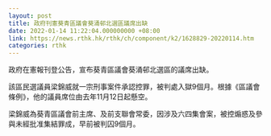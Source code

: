 ```yaml
---
layout: post
title: 政府刊憲葵青區議會葵涌邨北選區議席出缺
date: 2022-01-14 11:22:04.000000000 +08:00
link: https://news.rthk.hk/rthk/ch/component/k2/1628829-20220114.htm
categories: rthk
---
```


政府在憲報刊登公告，宣布葵青區議會葵涌邨北選區的議席出缺。

該區民選議員梁錦威就一宗刑事案件承認控罪，被判處入獄9個月。根據《區議會條例》，他的議員席位由去年11月12日起懸空。

梁錦威為葵青區議會前主席、及前支聯會常委，因涉及六四集會案，被控煽惑及參與未經批准集結罪成，早前被判囚9個月。
